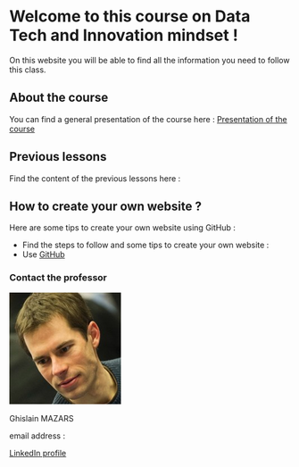 # Welcome to this course on Data Tech and Innovation mindset !
On this website you will be able to find all the information you need to follow this class.

## About the course
You can find a general presentation of the course here :
[Presentation of the course](https://adelebnt.github.io/Presentation-of-the-course/)

## Previous lessons
Find the content of the previous lessons here :
[](url)

## How to create your own website ?
Here are some tips to create your own website using GitHub :
- Find the steps to follow and some tips to create your own website : [](url)
- Use [GitHub](https://github.com/)

### Contact the professor
<img src="Tech%20data...%20Ghislain%20Mazars.jpg">

Ghislain MAZARS

email address : 

[LinkedIn profile](https://fr.linkedin.com/in/ghislainmazars)
